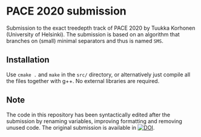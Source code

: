 # PACE 2020 submission
Submission to the exact treedepth track of PACE 2020 by Tuukka Korhonen (University of Helsinki). The submission is based on an algorithm that branches on (small) minimal separators and thus is named `SMS`.


## Installation
Use `cmake .` and `make` in the `src/` directory, or alternatively just compile all the files together with g++. No external libraries are required.


## Note
The code in this repository has been syntactically edited after the submission by renaming variables, improving formatting and removing unused code. The original submission is available in [![DOI](https://zenodo.org/badge/DOI/10.5281/zenodo.3872898.svg)](https://doi.org/10.5281/zenodo.3872898).
